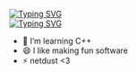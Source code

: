 [![Typing SVG](https://readme-typing-svg.demolab.com?font=Fira+Code&pause=1000&color=53C8F7&random=false&width=435&lines=Hello+World+%F0%9F%91%8B)](https://git.io/typing-svg)<br>
[![Typing SVG](https://readme-typing-svg.demolab.com?font=Fira+Code&pause=1000&color=B991F7&random=false&width=435&lines=I'm+newtem+%3C3)](https://git.io/typing-svg)

- 🔭 I’m learning C++
- 😄 I like making fun software
- ⚡ netdust <3
<!--
**newtem/newtem** is a ✨ _special_ ✨ repository because its `README.md` (this file) appears on your GitHub profile.

Here are some ideas to get you started:


- 🌱 I’m currently learning ...
- 👯 I’m looking to collaborate on ...
- 🤔 I’m looking for help with ...
- 💬 Ask me about ...
- 📫 How to reach me: ...
- 😄 Pronouns: ...
- ⚡ Fun fact: ...
-->
